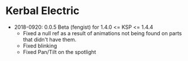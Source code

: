 # Kerbal Electric

* 2018-0920: 0.0.5 Beta (fengist) for 1.4.0 <= KSP <= 1.4.4
	+ Fixed a null ref as a result of animations not being found on parts that didn't have them.
	+ Fixed blinking
	+ Fixed Pan/Tilt on the spotlight
